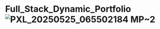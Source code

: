 # Full_Stack_Dynamic_Portfolio![PXL_20250525_065502184 MP~2](https://github.com/user-attachments/assets/77654bc3-8bc0-4ff3-b60f-3d7134965e9c)
